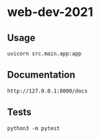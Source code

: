 # web-dev-2021
## Usage
```
uvicorn src.main.app:app
```
## Documentation
```http://127.0.0.1:8000/docs```
## Tests
```
python3 -m pytest
```